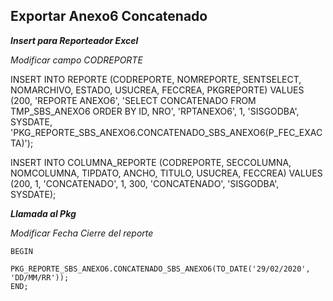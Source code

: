 

## Exportar Anexo6 Concatenado
***Insert para Reporteador Excel***

*Modificar campo CODREPORTE*

INSERT INTO REPORTE (CODREPORTE, NOMREPORTE, SENTSELECT, NOMARCHIVO, ESTADO, USUCREA, FECCREA, PKGREPORTE) VALUES (200, 'REPORTE ANEXO6', 'SELECT CONCATENADO FROM TMP_SBS_ANEXO6 ORDER BY ID, NRO', 'RPTANEXO6', 1, 'SISGODBA', SYSDATE, 'PKG_REPORTE_SBS_ANEXO6.CONCATENADO_SBS_ANEXO6(P_FEC_EXACTA)');

INSERT INTO COLUMNA_REPORTE (CODREPORTE, SECCOLUMNA, NOMCOLUMNA, TIPDATO, ANCHO, TITULO, USUCREA, FECCREA) VALUES (200, 1, 'CONCATENADO', 1, 300, 'CONCATENADO', 'SISGODBA', SYSDATE);

***Llamada al Pkg***

*Modificar Fecha Cierre del reporte*

    BEGIN
    	PKG_REPORTE_SBS_ANEXO6.CONCATENADO_SBS_ANEXO6(TO_DATE('29/02/2020', 'DD/MM/RR'));
    END;
